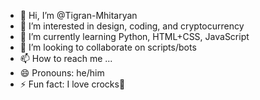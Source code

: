 - 👋 Hi, I’m @Tigran-Mhitaryan
- 👀 I’m interested in design, coding, and cryptocurrency
- 🌱 I’m currently learning Python, HTML+CSS, JavaScript
- 💞️ I’m looking to collaborate on scripts/bots
- 📫 How to reach me ...
- 😄 Pronouns: he/him
- ⚡ Fun fact: I love crocks🐊

